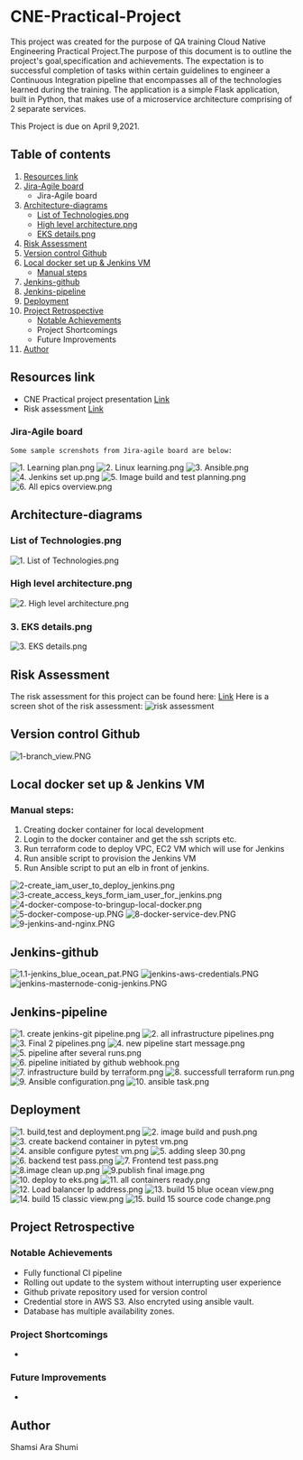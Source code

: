 # CNE-Practical-Project

This project was created for the purpose of QA training Cloud 
Native Engineering Practical Project.The purpose of this 
document is to outline the project's goal,specification and 
achievements.  The expectation is to successful completion of
tasks within certain guidelines to engineer a Continuous 
Integration pipeline that encompasses all of the technologies
learned during the training. The application is a simple 
Flask application, built in Python, that makes use of a 
microservice architecture comprising of 2 separate services.

This Project is due on April 9,2021. 

## Table of contents

1. [Resources link](https://github.com/sashumi/CNE-Practical-Project/tree/main#resources-link)
2. [Jira-Agile board](https://github.com/sashumi/CNE-Practical-Project#jira-agile-board)
    * Jira-Agile board
3. [Architecture-diagrams](https://github.com/sashumi/CNE-Practical-Project#architecture-diagrams)
    * [List of Technologies.png](https://github.com/sashumi/CNE-Practical-Project#list-of-technologiespng)
    * [High level architecture.png](https://github.com/sashumi/CNE-Practical-Project#high-level-architecturepng)
    * [EKS details.png](https://github.com/sashumi/CNE-Practical-Project#3-eks-detailspng)
4. [Risk Assessment](https://github.com/sashumi/CNE-Practical-Project/tree/main#risk-assessment)
5. [Version control Github](https://github.com/sashumi/CNE-Practical-Project#version-control-github)
6. [Local docker set up & Jenkins VM](https://github.com/sashumi/CNE-Practical-Project#local-docker-set-up--jenkins-vm)
    * [Manual steps](https://github.com/sashumi/CNE-Practical-Project#manual-steps)
7. [Jenkins-github](https://github.com/sashumi/CNE-Practical-Project#jenkins-github)
8. [Jenkins-pipeline](https://github.com/sashumi/CNE-Practical-Project#jenkins-pipeline)
9. [Deployment](https://github.com/sashumi/CNE-Practical-Project#deployment)   
10. [Project Retrospective](https://github.com/sashumi/CNE-Practical-Project/tree/main#Project-Retrospective)
    * [Notable Achievements](https://github.com/sashumi/CNE-Practical-Project#notable-achievements)
    * Project Shortcomings
    * Future Improvements
12. [Author](https://github.com/sashumi/CNE-Practical-Project/tree/main#Author)


## Resources link

* CNE Practical project presentation [Link](https://docs.google.com/presentation/d/1hXuTTOvhEixon15tFNLaWaY7T-18X_8m9qRHqRZG_DI/edit?usp=sharing)
* Risk assessment [Link](https://github.com/sashumi/CNE-Practical-Project/blob/2e88d50a40b0ff07ce053c6de22130048b3b0ca1/Risk%20assessment-%20CNE%20practical%20project.pdf)

### Jira-Agile board
    Some sample screnshots from Jira-agile board are below:
   ![1. Learning plan.png](https://github.com/sashumi/CNE-Practical-Project/blob/632cc724a3510ea122bff6b81259986129e34f1d/docs/Jira/1.%20Learning%20plan.png)
   ![2. Linux learning.png](https://github.com/sashumi/CNE-Practical-Project/blob/632cc724a3510ea122bff6b81259986129e34f1d/docs/Jira/2.%20Linux%20learning.png)
   ![3. Ansible.png](https://github.com/sashumi/CNE-Practical-Project/blob/632cc724a3510ea122bff6b81259986129e34f1d/docs/Jira/3.%20Ansible.png)
   ![4. Jenkins set up.png](https://github.com/sashumi/CNE-Practical-Project/blob/632cc724a3510ea122bff6b81259986129e34f1d/docs/Jira/4.%20Jenkins%20set%20up.png)
   ![5. Image build and test planning.png](https://github.com/sashumi/CNE-Practical-Project/blob/632cc724a3510ea122bff6b81259986129e34f1d/docs/Jira/5.%20Image%20build%20and%20test%20planning.png)
   ![6. All epics overview.png](https://github.com/sashumi/CNE-Practical-Project/blob/632cc724a3510ea122bff6b81259986129e34f1d/docs/Jira/6.%20All%20epics%20overview.png)

## Architecture-diagrams

### List of Technologies.png
   ![1. List of Technologies.png](https://github.com/sashumi/CNE-Practical-Project/blob/77475cb52286b34decc896aa10ad9cf14c135189/docs/diagrams/1.%20List%20of%20Technologies.png)
### High level architecture.png
   ![2. High level architecture.png](https://github.com/sashumi/CNE-Practical-Project/blob/77475cb52286b34decc896aa10ad9cf14c135189/docs/diagrams/2.%20High%20level%20architecture.png)
### 3. EKS details.png
   ![3. EKS details.png](https://github.com/sashumi/CNE-Practical-Project/blob/77475cb52286b34decc896aa10ad9cf14c135189/docs/diagrams/3.%20EKS%20details.png)


## Risk Assessment
   The risk assessment for this project can be found here: [Link](https://github.com/sashumi/CNE-Practical-Project/blob/2e88d50a40b0ff07ce053c6de22130048b3b0ca1/Risk%20assessment-%20CNE%20practical%20project.pdf)
   Here is a screen shot of the risk assessment:
![risk assessment](https://github.com/sashumi/CNE-Practical-Project/blob/34934c3ca4ada1b942d75fba5f16b63bd51da4a9/docs/Risk%20assessment/Risk%20assessment.png)

## Version control Github
   ![1-branch_view.PNG](https://github.com/sashumi/CNE-Practical-Project/blob/f73d400c719d2c016115427ac6c4bdb0e17a69ae/docs/phase1/images/1-branch_view.PNG)
   

## Local docker set up & Jenkins VM 
### Manual steps:

   1. Creating docker container for local development
   2. Login to the docker container and get the ssh scripts etc.
   3. Run terraform code to deploy VPC, EC2 VM which will use for Jenkins
   4. Run ansible script to provision the Jenkins VM
   5. Run Ansible script to put an elb in front of jenkins.

![2-create_iam_user_to_deploy_jenkins.png](https://github.com/sashumi/CNE-Practical-Project/blob/f73d400c719d2c016115427ac6c4bdb0e17a69ae/docs/phase1/images/2-create_iam_user_to_deploy_jenkins.png)
![3-create_access_keys_form_iam_user_for_jenkins.png](https://github.com/sashumi/CNE-Practical-Project/blob/f73d400c719d2c016115427ac6c4bdb0e17a69ae/docs/phase1/images/3-create_access_keys_form_iam_user_for_jenkins.png)
![4-docker-compose-to-bringup-local-docker.png](https://github.com/sashumi/CNE-Practical-Project/blob/f73d400c719d2c016115427ac6c4bdb0e17a69ae/docs/phase1/images/4-docker-compose-to-bringup-local-docker.png)
![5-docker-compose-up.PNG](https://github.com/sashumi/CNE-Practical-Project/blob/f73d400c719d2c016115427ac6c4bdb0e17a69ae/docs/phase1/images/5-docker-compose-up.PNG)
![8-docker-service-dev.PNG](https://github.com/sashumi/CNE-Practical-Project/blob/f73d400c719d2c016115427ac6c4bdb0e17a69ae/docs/phase1/images/8-docker-service-dev.PNG)
![9-jenkins-and-nginx.PNG](https://github.com/sashumi/CNE-Practical-Project/blob/f73d400c719d2c016115427ac6c4bdb0e17a69ae/docs/phase1/images/9-jenkins-and-nginx.PNG)


## Jenkins-github
   ![1.1-jenkins_blue_ocean_pat.PNG](https://github.com/sashumi/CNE-Practical-Project/blob/f73d400c719d2c016115427ac6c4bdb0e17a69ae/docs/phase2/images/1.1-jenkins_blue_ocean_pat.PNG)
   ![jenkins-aws-credentials.PNG](https://github.com/sashumi/CNE-Practical-Project/blob/f73d400c719d2c016115427ac6c4bdb0e17a69ae/docs/phase2/images/jenkins-aws-credentials.PNG)
   ![jenkins-masternode-conig-jenkins.PNG](https://github.com/sashumi/CNE-Practical-Project/blob/f73d400c719d2c016115427ac6c4bdb0e17a69ae/docs/phase2/images/jenkins-masternode-conig-jenkins.PNG)

## Jenkins-pipeline
   ![1. create jenkins-git pipeline.png](https://github.com/sashumi/CNE-Practical-Project/blob/3929bdfd42706be0738ec7d64047af799f88cb03/docs/jenkins-pipeline/1.%20create%20jenkins-git%20pipeline.png)
   ![2. all infrastructure pipelines.png](https://github.com/sashumi/CNE-Practical-Project/blob/3929bdfd42706be0738ec7d64047af799f88cb03/docs/jenkins-pipeline/2.%20all%20infrastructure%20pipelines.png)
   ![3. Final 2 pipelines.png](https://github.com/sashumi/CNE-Practical-Project/blob/3929bdfd42706be0738ec7d64047af799f88cb03/docs/jenkins-pipeline/3.%20Final%202%20pipelines.png)
   ![4. new pipeline start message.png](https://github.com/sashumi/CNE-Practical-Project/blob/3929bdfd42706be0738ec7d64047af799f88cb03/docs/jenkins-pipeline/4.%20new%20pipeline%20start%20message.png)
   ![5. pipeline after several runs.png](https://github.com/sashumi/CNE-Practical-Project/blob/3929bdfd42706be0738ec7d64047af799f88cb03/docs/jenkins-pipeline/5.%20pipeline%20after%20several%20runs.png)
   ![6. pipeline initiated by github webhook.png](https://github.com/sashumi/CNE-Practical-Project/blob/3929bdfd42706be0738ec7d64047af799f88cb03/docs/jenkins-pipeline/6.%20pipeline%20initiated%20by%20github%20webhook.png)
   ![7. infrastructure build by terraform.png](https://github.com/sashumi/CNE-Practical-Project/blob/3929bdfd42706be0738ec7d64047af799f88cb03/docs/jenkins-pipeline/7.%20infrastructure%20build%20by%20terraform.png)
   ![8. successfull terraform run.png](https://github.com/sashumi/CNE-Practical-Project/blob/3929bdfd42706be0738ec7d64047af799f88cb03/docs/jenkins-pipeline/8.%20successfull%20terraform%20run.png)
   ![9. Ansible configuration.png](https://github.com/sashumi/CNE-Practical-Project/blob/3929bdfd42706be0738ec7d64047af799f88cb03/docs/jenkins-pipeline/9.%20Ansible%20configuration.png)
   ![10. ansible task.png](https://github.com/sashumi/CNE-Practical-Project/blob/3929bdfd42706be0738ec7d64047af799f88cb03/docs/jenkins-pipeline/10.%20ansible%20task.png)
   
## Deployment
![1. build,test and deployment.png](https://github.com/sashumi/CNE-Practical-Project/blob/7afb151f19fb5724af4d81a18083d00ac35f9683/docs/deployment/1.%20build,test%20and%20deployment.png)
![2. image build and push.png](https://github.com/sashumi/CNE-Practical-Project/blob/7afb151f19fb5724af4d81a18083d00ac35f9683/docs/deployment/2.%20image%20build%20and%20push.png)
![3. create backend container in pytest vm.png](https://github.com/sashumi/CNE-Practical-Project/blob/7afb151f19fb5724af4d81a18083d00ac35f9683/docs/deployment/3.%20create%20backend%20container%20in%20pytest%20vm.png)
![4. ansible configure pytest vm.png](https://github.com/sashumi/CNE-Practical-Project/blob/7afb151f19fb5724af4d81a18083d00ac35f9683/docs/deployment/4.%20ansible%20configure%20pytest%20vm.png)
![5. adding sleep 30.png](https://github.com/sashumi/CNE-Practical-Project/blob/7afb151f19fb5724af4d81a18083d00ac35f9683/docs/deployment/5.%20adding%20sleep%2030.png)
![6. backend test pass.png](https://github.com/sashumi/CNE-Practical-Project/blob/7afb151f19fb5724af4d81a18083d00ac35f9683/docs/deployment/6.%20backend%20test%20pass.png)
![7. Frontend test pass.png](https://github.com/sashumi/CNE-Practical-Project/blob/7afb151f19fb5724af4d81a18083d00ac35f9683/docs/deployment/7.%20Frontend%20test%20pass.png)
![8.image clean up.png](https://github.com/sashumi/CNE-Practical-Project/blob/7afb151f19fb5724af4d81a18083d00ac35f9683/docs/deployment/8.image%20clean%20up.png)
![9.publish final image.png](https://github.com/sashumi/CNE-Practical-Project/blob/7afb151f19fb5724af4d81a18083d00ac35f9683/docs/deployment/9.publish%20final%20image.png)
![10. deploy to eks.png](https://github.com/sashumi/CNE-Practical-Project/blob/7afb151f19fb5724af4d81a18083d00ac35f9683/docs/deployment/10.%20deploy%20to%20eks.png)
![11. all containers ready.png](https://github.com/sashumi/CNE-Practical-Project/blob/7afb151f19fb5724af4d81a18083d00ac35f9683/docs/deployment/11.%20all%20containers%20ready.png)
![12. Load balancer Ip address.png](https://github.com/sashumi/CNE-Practical-Project/blob/7afb151f19fb5724af4d81a18083d00ac35f9683/docs/deployment/12.%20Load%20balancer%20Ip%20address.png)
![13. build 15 blue ocean view.png](https://github.com/sashumi/CNE-Practical-Project/blob/7afb151f19fb5724af4d81a18083d00ac35f9683/docs/deployment/13.%20build%2015%20blue%20ocean%20view.png)
![14. build 15 classic view.png](https://github.com/sashumi/CNE-Practical-Project/blob/7afb151f19fb5724af4d81a18083d00ac35f9683/docs/deployment/14.%20build%2015%20classic%20view.png)
![15. build 15 source code change.png](https://github.com/sashumi/CNE-Practical-Project/blob/7afb151f19fb5724af4d81a18083d00ac35f9683/docs/deployment/15.%20build%2015%20source%20code%20change.png)

## Project Retrospective

### Notable Achievements

* Fully functional CI pipeline
* Rolling out update to the system without interrupting user experience
* Github private repository used for version control
* Credential store in AWS S3. Also encryted using ansible vault.
* Database has multiple availability zones.

### Project Shortcomings
* 

### Future Improvements
* 

## Author

Shamsi Ara Shumi
   